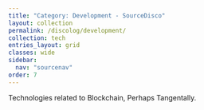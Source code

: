 ```yaml
---
title: "Category: Development - SourceDisco"
layout: collection
permalink: /discolog/development/
collection: tech
entries_layout: grid
classes: wide
sidebar:
  nav: "sourcenav" 
order: 7
---
```


Technologies related to Blockchain, Perhaps Tangentally.